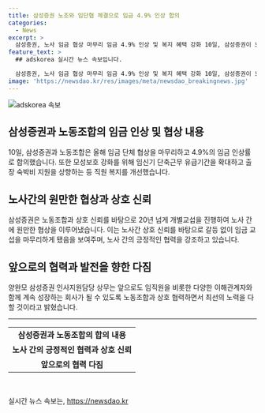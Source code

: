 ```yaml
---
title: 삼성증권 노조와 임단협 체결으로 임금 4.9% 인상 합의
categories:
  - News
excerpt: >
  삼성증권, 노사 임금 협상 마무리 임금 4.9% 인상 및 복지 혜택 강화 10일, 삼성증권이 노동조합과 올해 임금 단체 협상을 성공적으로 마무리했다. 이에 따라 임금은 4.9% 인상되었으며, 임신기 단축근무 유급기간이 확대되고 출장 숙박비 지원도 늘어났다. 양완모 삼성증권 인사지원담당 상무는 상호 신뢰를 기반으로 대화를 지속해 매년 임금 단체 협상의 합의점을 찾을 수 있었다며 앞으로도 노동조합과 협력하여 최선의 노력을 다할 것이라고 밝혔다. (150자)
feature_text: >
  ## adskorea 실시간 뉴스 속보입니다.

  삼성증권, 노사 임금 협상 마무리 임금 4.9% 인상 및 복지 혜택 강화 10일, 삼성증권이 노동조합과 올해 임금 단체 협상을 성공적으로 마무리했다. 이에 따라 임금은 4.9% 인상되었으며, 임신기 단축근무 유급기간이 확대되고 출장 숙박비 지원도 늘어났다. 양완모 삼성증권 인사지원담당 상무는 상호 신뢰를 기반으로 대화를 지속해 매년 임금 단체 협상의 합의점을 찾을 수 있었다며 앞으로도 노동조합과 협력하여 최선의 노력을 다할 것이라고 밝혔다. (150자)
image: 'https://newsdao.kr/res/images/meta/newsdao_breakingnews.jpg'
---
```


<p><img src="https://newsdao.kr/res/images/meta/newsdao_breakingnews.jpg" alt="adskorea 속보" /></p>

<h2 data-ke-size="size26">삼성증권과 노동조합의 임금 인상 및 협상 내용</h2>

<p data-ke-size="size16">10일, 삼성증권과 노동조합은 올해 임금 단체 협상을 마무리하고 4.9%의 임금 인상률로 합의했습니다. 또한 모성보호 강화를 위해 임신기 단축근무 유급기간을 확대하고 출장 숙박비 지원을 상향하는 등 직원 복지를 개선했습니다.</p>

<h2 data-ke-size="size26">노사간의 원만한 협상과 상호 신뢰</h2>

<p data-ke-size="size16">삼성증권은 노동조합과 상호 신뢰를 바탕으로 20년 넘게 개별교섭을 진행하여 노사 간에 원만한 협상을 이루어냈습니다. 이는 노사간 상호 신뢰를 바탕으로 갈등 없이 임금 교섭을 마무리하게 됐음을 보여주며, 노사 간의 긍정적인 협력을 강조하고 있습니다.</p>

<h2 data-ke-size="size26">앞으로의 협력과 발전을 향한 다짐</h2>

<p data-ke-size="size16">양완모 삼성증권 인사지원담당 상무는 앞으로도 임직원을 비롯한 다양한 이해관계자와 함께 계속 성장하는 회사가 될 수 있도록 노동조합과 상호 협력하면서 최선의 노력을 다할 것이라고 밝혔습니다.</p>

<hr>

<table>
   <tbody>
      <tr>
         <td style="text-align: center; height: 17px;"><b>삼성증권과 노동조합의 합의 내용</b></td>
      </tr>
      <tr>
         <td style="text-align: center; height: 17px;"><b>노사 간의 긍정적인 협력과 상호 신뢰</b></td>
      </tr>
      <tr>
         <td style="text-align: center; height: 17px;"><b>앞으로의 협력 다짐</b></td>
      </tr>
   </tbody>
</table>

<p data-ke-size="size16">&nbsp;</p>
실시간 뉴스 속보는, <a href="https://newsdao.kr" rel="dofollow">https://newsdao.kr</a>


